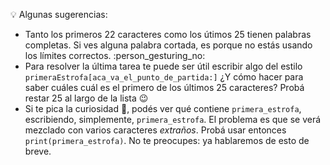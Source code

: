 :bulb: Algunas sugerencias: 

* Tanto los primeros 22 caracteres como los útimos 25 tienen palabras completas. Si ves alguna palabra cortada, es porque no estás usando los límites correctos. :person_gesturing_no: 
* Para resolver la última tarea te puede ser útil escribir algo del estilo `primeraEstrofa[aca_va_el_punto_de_partida:]` ¿Y cómo hacer para saber cuáles cuál es el primero de los últimos 25 caracteres? Probá restar 25 al largo de la lista :wink:
* Si te pica la  curiosidad :honeybee:, podés ver qué contiene `primera_estrofa`, escribiendo, simplemente, `primera_estrofa`. El problema es que se verá mezclado con varios caracteres _extraños_. Probá usar entonces `print(primera_estrofa)`. No te preocupes: ya hablaremos de esto de breve. 
